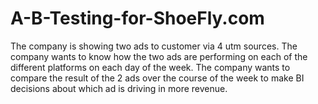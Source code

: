 # A-B-Testing-for-ShoeFly.com
The company is showing two ads to customer via 4 utm sources.
The company wants to know how the two ads are performing on each of the different platforms on each day of the week.
The company wants to compare the result of the 2 ads over the course of the week to make BI decisions about which ad is driving in more revenue.
